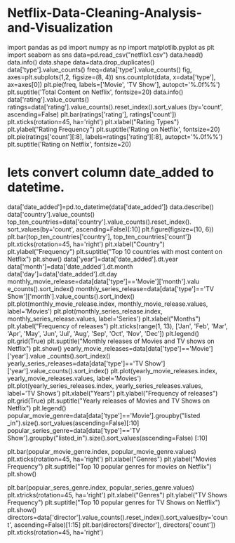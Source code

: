 # Netflix-Data-Cleaning-Analysis-and-Visualization
import pandas as pd
import numpy as np
import matplotlib.pyplot as plt
import seaborn as sns
data=pd.read_csv("netflix1.csv")
data.head()
data.info()
data.shape
data=data.drop_duplicates()
data['type'].value_counts()
freq=data['type'].value_counts()
fig, axes=plt.subplots(1,2, figsize=(8, 4))
sns.countplot(data, x=data['type'], ax=axes[0])
plt.pie(freq, labels=['Movie', 'TV Show'], autopct='%.0f%%')
plt.suptitle('Total Content on Netflix', fontsize=20)
data.info()
data['rating'].value_counts()
ratings=data['rating'].value_counts().reset_index().sort_values
(by='count', ascending=False)
plt.bar(ratings['rating'], ratings['count'])
plt.xticks(rotation=45, ha='right')
plt.xlabel("Rating Types")
plt.ylabel("Rating Frequency")
plt.suptitle('Rating on Netflix', fontsize=20)
plt.pie(ratings['count'][:8], labels=ratings['rating'][:8],
autopct='%.0f%%')
plt.suptitle('Rating on Netflix', fontsize=20)
# lets convert column date_added to datetime.
data['date_added']=pd.to_datetime(data['date_added'])
data.describe()
data['country'].value_counts()
top_ten_countries=data['country'].value_counts().reset_index().
sort_values(by='count', ascending=False)[:10]
plt.figure(figsize=(10, 6))
plt.bar(top_ten_countries['country'],
top_ten_countries['count'])
plt.xticks(rotation=45, ha='right')
plt.xlabel("Country")
plt.ylabel("Frequency")
plt.suptitle("Top 10 countries with most content on Netflix")
plt.show()
data['year']=data['date_added'].dt.year
data['month']=data['date_added'].dt.month
data['day']=data['date_added'].dt.day
monthly_movie_release=data[data['type']=='Movie']['month'].valu
e_counts().sort_index()
monthly_series_release=data[data['type']=='TV Show']['month'].value_counts().sort_index()
plt.plot(monthly_movie_release.index,
monthly_movie_release.values, label='Movies')
plt.plot(monthly_series_release.index,
monthly_series_release.values, label='Series')
plt.xlabel("Months")
plt.ylabel("Frequency of releases")
plt.xticks(range(1, 13), ['Jan', 'Feb', 'Mar', 'Apr', 'May',
'Jun', 'Jul', 'Aug', 'Sep', 'Oct', 'Nov', 'Dec'])
plt.legend()
plt.grid(True)
plt.suptitle("Monthly releases of Movies and TV shows on Netflix")
plt.show()
yearly_movie_releases=data[data['type']=='Movie']['year'].value
_counts().sort_index()
yearly_series_releases=data[data['type']=='TV
Show']['year'].value_counts().sort_index()
plt.plot(yearly_movie_releases.index,
yearly_movie_releases.values, label='Movies')
plt.plot(yearly_series_releases.index,
yearly_series_releases.values, label='TV Shows')
plt.xlabel("Years")
plt.ylabel("Frequency of releases")
plt.grid(True)
plt.suptitle("Yearly releases of Movies and TV Shows on Netflix")
plt.legend()
popular_movie_genre=data[data['type']=='Movie'].groupby("listed
_in").size().sort_values(ascending=False)[:10]
popular_series_genre=data[data['type']=='TV Show'].groupby("listed_in").size().sort_values(ascending=False)
[:10]

plt.bar(popular_movie_genre.index, popular_movie_genre.values)
plt.xticks(rotation=45, ha='right')
plt.xlabel("Genres")
plt.ylabel("Movies Frequency")
plt.suptitle("Top 10 popular genres for movies on Netflix")
plt.show()

plt.bar(popuiar_seres_genre.index,
popular_series_genre.values)
plt.xtricks(rotation=45, ha='right')
plt.xlabel("Genres")
plt.ylabel("TV Shows Frequency")
plt.suptitle("Top 10 popular genres for TV Shows on Netflix")
plt.show()
directors=data['director'].value_counts().reset_index().sort_values(by='count', ascending=False)[1:15]
plt.bar(directors['director'], directors['count'])
plt.xticks(rotation=45, ha='right')



